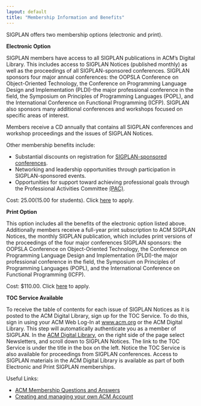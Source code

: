 ```yaml
---
layout: default
title: "Membership Information and Benefits"
---
```

SIGPLAN offers two membership options (electronic and print).

**Electronic Option**

SIGPLAN members have access to all SIGPLAN publications in ACM’s Digital Library. This includes access to SIGPLAN Notices (published monthly) as well as the proceedings of all SIGPLAN-sponsored conferences. SIGPLAN sponsors four major annual conferences: the OOPSLA Conference on Object-Oriented Technology, the Conference on Programming Language Design and Implementation (PLDI)-the major professional conference in the field, the Symposium on Principles of Programming Languages (POPL), and the International Conference on Functional Programming (ICFP). SIGPLAN also sponsors many additional conferences and workshops focused on specific areas of interest.

Members receive a CD annually that contains all SIGPLAN conferences and workshop proceedings and the issues of SIGPLAN Notices.

Other membership benefits include:

 *  Substantial discounts on registration for [SIGPLAN-sponsored conferences](/Conferences).
 *  Networking and leadership opportunities through participation in SIGPLAN-sponsored events.
 *  Opportunities for support toward achieving professional goals through the Professional Activities Committee [(PAC)](/PAC.html).

Cost: $25.00 ($15.00 for students). Click [here](https://campus.acm.org/public/gensigqj/gensigqj_control.cfm?promo=QJSIG&offering=423&form_type=SIG) to apply.

**Print Option**

This option includes all the benefits of the electronic option listed above. Additionally members receive a full-year print subscription to ACM SIGPLAN Notices, the monthly SIGPLAN publication, which includes print versions of the proceedings of the four major conferences SIGPLAN sponsors: the OOPSLA Conference on Object-Oriented Technology, the Conference on Programming Language Design and Implementation (PLDI)-the major professional conference in the field, the Symposium on Principles of Programming Languages (POPL), and the International Conference on Functional Programming (ICFP).

Cost: $110.00. Click [here](https://campus.acm.org/public/gensigqj/gensigqj_control.cfm?promo=QJSIG&offering=023&form_type=SIG) to apply.

**TOC Service Available**

To receive the table of contents for each issue of SIGPLAN Notices as it is posted to the ACM Digital Library, sign up for the TOC Service. To do this, sign in using your ACM Web Log-In at www.acm.org or the ACM Digital Library. This step will automatically authenticate you as a member of SIGPLAN. In the [ACM Digital Library](http://www.acm.org/dl), on the right side of the page select Newsletters, and scroll down to SIGPLAN Notices. The link to the TOC Service is under the title in the box on the left.
Notice the TOC Service is also available for proceedings from SIGPLAN conferences.
Access to SIGPLAN materials in the ACM Digital Library is available as part of both Electronic and Print SIGPLAN memberships.

Useful Links:

 *  [ACM Membership Questions and Answers](http://www.acm.org/membership/)
 *  [Creating and managing your own ACM Account](http://www.acm.org/about_acm/acmorg.html)

